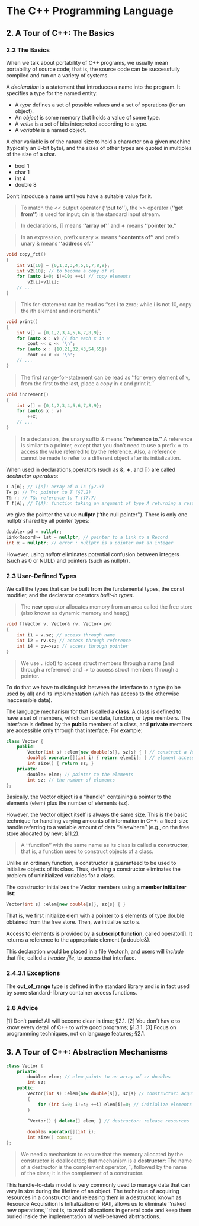 # The C++ Programming Language

## 2. A Tour of C++: The Basics

### 2.2 The Basics

When we talk about portability of C++ programs, we usually mean portability of source code; that is, the source code can be successfully compiled and run on a variety of systems.

A *declaration* is a statement that introduces a name into the program. It specifies a type for the
named entity:

- A *type* defines a set of possible values and a set of operations (for an object).
- An *object* is some memory that holds a value of some type.
- A *value* is a set of bits interpreted according to a type.
- A *variable* is a named object.

A char variable is of the natural size to hold a character on a given machine (typically an 8-bit byte), and the sizes of other types are quoted in multiples of the size of a char.

- bool      1
- char      1
- int       4
- double    8

Don’t introduce a name until you have a suitable value for it.

> To match the << output operator (**‘‘put to’’**), the >> operator (**‘‘get from’’**) is used for input; cin is the standard input stream.

> In declarations, [] means **‘‘array of’’** and ∗ means **‘‘pointer to.’’**

> In an expression, prefix unary ∗ means **‘‘contents of’’** and prefix unary & means **‘‘address of.’’**

```cpp
void copy_fct()
{
    int v1[10] = {0,1,2,3,4,5,6,7,8,9};
    int v2[10]; // to become a copy of v1
    for (auto i=0; i!=10; ++i) // copy elements
        v2[i]=v1[i];
    // ...
}
```

> This for-statement can be read as ‘‘set i to zero; while i is not 10, copy the ith element and increment i.’’

```cpp
void print()
{
    int v[] = {0,1,2,3,4,5,6,7,8,9};
    for (auto x : v) // for each x in v
        cout << x << '\n';
    for (auto x : {10,21,32,43,54,65})
        cout << x << '\n';
    // ...
}
```

> The first range-for-statement can be read as ‘‘for every element of v, from the first to the last, place a copy in x and print it.’’

```cpp
void increment()
{
    int v[] = {0,1,2,3,4,5,6,7,8,9};
    for (auto& x : v)
        ++x;
    // ...
}
```

> In a declaration, the unary suffix & means **‘‘reference to.’’** A reference is similar to a pointer, except that you don’t need to use a prefix ∗ to access the value referred to by the reference. Also, a reference cannot be made to refer to a different object after its initialization.

When used in declarations,operators (such as &, ∗, and []) are called *declarator operators*:

```cpp
T a[n]; // T[n]: array of n Ts (§7.3)
T∗ p; // T*: pointer to T (§7.2)
T& r; // T&: reference to T (§7.7)
T f(A); // T(A): function taking an argument of type A returning a result of type T (§2.2.1)
```

we give the pointer the value **nullptr** (‘‘the null pointer’’). There is only one nullptr shared by all pointer types:

```cpp
double∗ pd = nullptr;
Link<Record>∗ lst = nullptr; // pointer to a Link to a Record
int x = nullptr; // error : nullptr is a pointer not an integer
```

However, using *nullptr* eliminates potential confusion between integers (such as 0 or NULL) and pointers (such as nullptr).

### 2.3 User-Defined Types

We call the types that can be built from the fundamental types, the const modifier, and the declarator operators *built-in types*.

> The **new** operator allocates memory from an area called the free store (also known as dynamic memory and heap;)

```cpp
void f(Vector v, Vector& rv, Vector∗ pv)
{
    int i1 = v.sz; // access through name
    int i2 = rv.sz; // access through reference
    int i4 = pv−>sz; // access through pointer
}
```

> We use `.` (dot) to access struct members through a name (and through a reference) and `−>` to access struct members through a pointer.

To do that we have to distinguish between the interface to a type (to be used by all) and its implementation (which has access to the otherwise inaccessible data).

The language mechanism for that is called a **class**. A class is defined to have a set of members, which can be data, function, or type members. The interface is defined by the **public** members of a class, and **private** members are accessible only through that interface. For example:

```cpp
class Vector {
    public:
        Vector(int s) :elem{new double[s]}, sz{s} { } // construct a Vector
        double& operator[](int i) { return elem[i]; } // element access: subscripting
        int size() { return sz; }
    private:
        double∗ elem; // pointer to the elements
        int sz; // the number of elements
};
```

Basically, the Vector object is a ‘‘handle’’ containing a pointer to the elements (elem) plus the number of elements (sz).

However, the Vector object itself is always the same size. This is the basic technique for handling varying amounts of information in C++: a fixed-size handle referring to a variable amount of data ‘‘elsewhere’’ (e.g., on the free store allocated by new; §11.2).

> A ‘‘function’’ with the same name as its class is called a **constructor**, that is, a function used to construct objects of a class.

Unlike an ordinary function, a constructor is guaranteed to be used to initialize objects of its class. Thus, defining a constructor eliminates the problem of uninitialized variables for a class.

The constructor initializes the Vector members using **a member initializer list**:

```cpp
Vector(int s) :elem{new double[s]}, sz{s} { }
```

That is, we first initialize elem with a pointer to s elements of type double obtained from the free store. Then, we initialize sz to s.

Access to elements is provided by **a subscript function**, called operator[]. It returns a reference to the appropriate element (a double&).

This declaration would be placed in a file Vector.h, and users will *include* that file, called a *header file*, to access that interface.

### 2.4.3.1 Exceptions

The **out_of_range** type is defined in the standard library and is in fact used by some standard-library container access functions.

### 2.6 Advice

[1] Don’t panic! All will become clear in time; §2.1.
[2] You don’t hav e to know every detail of C++ to write good programs; §1.3.1.
[3] Focus on programming techniques, not on language features; §2.1.

## 3. A Tour of C++: Abstraction Mechanisms

```cpp
class Vector {
    private:
        double∗ elem; // elem points to an array of sz doubles
        int sz;
    public:
        Vector(int s) :elem{new double[s]}, sz{s} // constructor: acquire resources
        {
            for (int i=0; i!=s; ++i) elem[i]=0; // initialize elements
        }

        ˜Vector() { delete[] elem; } // destructor: release resources
        
        double& operator[](int i);
        int size() const;
};
```

> We need a mechanism to ensure that the memory allocated by the constructor is deallocated; that mechanism is a **destructor**: The name of a destructor is the complement operator, ˜, followed by the name of the class; it is the complement of a constructor.

This handle-to-data model is very commonly used to manage data that can vary in size during the lifetime of an object. The technique of acquiring resources in a constructor and releasing them in a destructor, known as Resource Acquisition Is Initialization or RAII, allows us to eliminate ‘‘naked new operations,’’ that is, to avoid allocations in general code and keep them buried inside the implementation of well-behaved abstractions.
